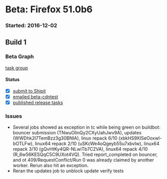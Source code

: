 # Beta: Firefox 51.0b6

### Started: 2016-12-02

## Build 1

### Beta Graph
[task group](https://tools.taskcluster.net/push-inspector/#/r0xl9AvMSTGoA8BRZuLcMQ)


#### Status
- [x] [submit to Shipit](https://wiki.mozilla.org/Release:Release_Automation_on_Mercurial:Starting_a_Release#Submit_to_Ship_It)
- [x] [emailed beta-cdntest](../how-tos/relpro.md#1-email-drivers-re-release-live-on-test-channel)
- [x] [published release tasks](../how-tos/relpro.md#3-publish-release)

### Issues
- Several jobs showed as exception in tc while being green on buildbot: bouncer submission (TNwuOlinQy2CXyUahJwv9A), updates (WWDhk2I7TemBzz3g30BNIA), linux repack 6/10 (xbkHS9XISeOoxwl-bOTLFw), linux64 repack 2/10 (uSKcWe4oQgeyb55u7xbvIw), linux64 repack 3/10 (gQvHtKy4QR-NLwiTb7C2VA), linux64 repack 4/10 (R_6w56KESQqC5C9UXot4VQ). Tried report_completed on bouncer, and ot 409/RequestConflict/Run 0 was already claimed by another worker. Rerun also hit an exception.
- Reran the updates job to unblock update verify tests


